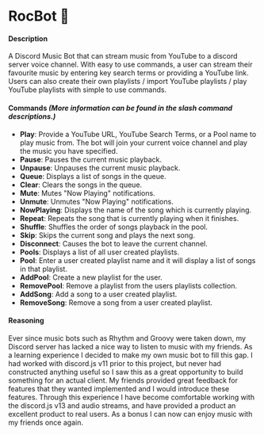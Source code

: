 # RocBot 🎵
#### Description
A Discord Music Bot that can stream music from YouTube to a discord server voice channel. With easy to use commands, a user can stream their favourite music by entering key search terms or providing a YouTube link. Users can also create their own playlists / import YouTube playlists / play YouTube playlists with simple to use commands.
#### Commands *(More information can be found in the slash command descriptions.)*
- **Play**: Provide a YouTube URL, YouTube Search Terms, or a Pool name to play music from. The bot will join your current voice channel and play the music you have specified.
- **Pause**: Pauses the current music playback.
- **Unpause**: Unpauses the current music playback.
- **Queue**: Displays a list of songs in the queue.
- **Clear**: Clears the songs in the queue.
- **Mute**: Mutes "Now Playing" notifications.
- **Unmute**: Unmutes "Now Playing" notifications.
- **NowPlaying**: Displays the name of the song which is currently playing.
- **Repeat**: Repeats the song that is currently playing when it finishes.
- **Shuffle**: Shuffles the order of songs playback in the pool.
- **Skip**: Skips the current song and plays the next song.
- **Disconnect**: Causes the bot to leave the current channel.
- **Pools**: Displays a list of all user created playlists.
- **Pool**: Enter a user created playlist name and it will display a list of songs in that playlist.
- **AddPool**: Create a new playlist for the user.
- **RemovePool**: Remove a playlist from the users playlists collection.
- **AddSong**: Add a song to a user created playlist.
- **RemoveSong**: Remove a song from a user created playlist.
#### Reasoning
Ever since music bots such as Rhythm and Groovy were taken down, my Discord server has lacked a nice way to listen to music with my friends. As a learning experience I decided to make my own music bot to fill this gap. I had worked with discord.js v11 prior to this project, but never had constructed anything useful so I saw this as a great opportunity to build something for an actual client. My friends provided great feedback for features that they wanted implemented and I would introduce these features. Through this experience I have become comfortable working with the discord.js v13 and audio streams, and have provided a product an excellent product to real users. As a bonus I can now can enjoy music with my friends once again.
